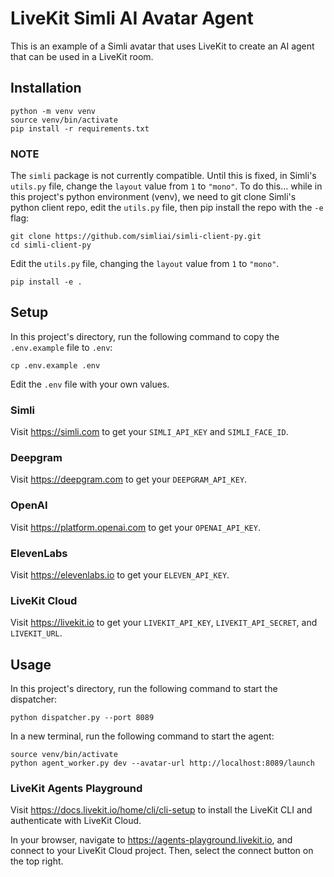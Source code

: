 # LiveKit Simli AI Avatar Agent

This is an example of a Simli avatar that uses LiveKit to create an AI agent that can be used in a LiveKit room.

## Installation

```console
python -m venv venv
source venv/bin/activate
pip install -r requirements.txt
```

### NOTE

The `simli` package is not currently compatible. Until this is fixed, in Simli's `utils.py` file, change the `layout` value from `1` to `"mono"`. To do this... while in this project's python environment (venv), we need to git clone Simli's python client repo, edit the `utils.py` file, then pip install the repo with the `-e` flag:

```console
git clone https://github.com/simliai/simli-client-py.git
cd simli-client-py
```

Edit the `utils.py` file, changing the `layout` value from `1` to `"mono"`.

```console
pip install -e .
```

## Setup

In this project's directory, run the following command to copy the `.env.example` file to `.env`:

```console
cp .env.example .env
```

Edit the `.env` file with your own values.

### Simli

Visit https://simli.com to get your `SIMLI_API_KEY` and `SIMLI_FACE_ID`.

### Deepgram

Visit https://deepgram.com to get your `DEEPGRAM_API_KEY`.

### OpenAI

Visit https://platform.openai.com to get your `OPENAI_API_KEY`.

### ElevenLabs

Visit https://elevenlabs.io to get your `ELEVEN_API_KEY`.

### LiveKit Cloud

Visit https://livekit.io to get your `LIVEKIT_API_KEY`, `LIVEKIT_API_SECRET`, and `LIVEKIT_URL`.

## Usage

In this project's directory, run the following command to start the dispatcher:
```console
python dispatcher.py --port 8089
```

In a new terminal, run the following command to start the agent:
```console
source venv/bin/activate
python agent_worker.py dev --avatar-url http://localhost:8089/launch
```

### LiveKit Agents Playground

Visit https://docs.livekit.io/home/cli/cli-setup to install the LiveKit CLI and authenticate with LiveKit Cloud.

In your browser, navigate to https://agents-playground.livekit.io, and connect to your LiveKit Cloud project.
Then, select the connect button on the top right.
